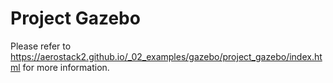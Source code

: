 # Project Gazebo

Please refer to https://aerostack2.github.io/_02_examples/gazebo/project_gazebo/index.html for more information.
